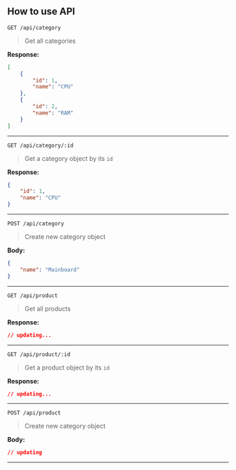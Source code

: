 ## How to use API

`GET /api/category`

> Get all categories

**Response:**

```json
[
    {
        "id": 1,
        "name": "CPU"
    },
    {
        "id": 2,
        "name": "RAM"
    }
]
```

---

`GET /api/category/:id`

> Get a category object by its `id`

**Response:**

```json
{
    "id": 1,
    "name": "CPU"
}
```

---

`POST /api/category`

> Create new category object

**Body:**

```json
{
    "name": "Mainboard"
}
```

---

`GET /api/product`

> Get all products

**Response:**

```json
// updating...
```

---

`GET /api/product/:id`

> Get a product object by its `id`

**Response:**

```json
// updating...
```

---

`POST /api/product`

> Create new category object

**Body:**

```json
// updating
```

---

